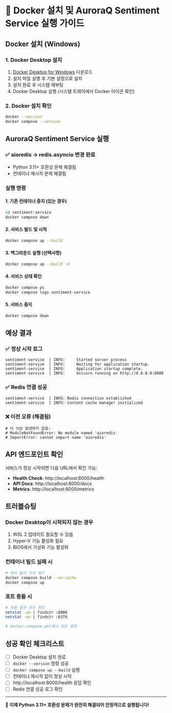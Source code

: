 # 🐳 Docker 설치 및 AuroraQ Sentiment Service 실행 가이드

## Docker 설치 (Windows)

### 1. Docker Desktop 설치
1. [Docker Desktop for Windows](https://www.docker.com/products/docker-desktop/) 다운로드
2. 설치 파일 실행 후 기본 설정으로 설치
3. 설치 완료 후 시스템 재부팅
4. Docker Desktop 실행 (시스템 트레이에서 Docker 아이콘 확인)

### 2. Docker 설치 확인
```bash
docker --version
docker compose --version
```

## AuroraQ Sentiment Service 실행

### ✅ aioredis → redis.asyncio 변경 완료
- Python 3.11+ 호환성 문제 해결됨
- 컨테이너 재시작 문제 해결됨

### 실행 명령

#### 1. 기존 컨테이너 중지 (있는 경우)
```bash
cd sentiment-service
docker compose down
```

#### 2. 서비스 빌드 및 시작
```bash
docker compose up --build
```

#### 3. 백그라운드 실행 (선택사항)
```bash
docker compose up --build -d
```

#### 4. 서비스 상태 확인
```bash
docker compose ps
docker compose logs sentiment-service
```

#### 5. 서비스 중지
```bash
docker compose down
```

## 예상 결과

### ✅ 정상 시작 로그
```
sentiment-service  | INFO:     Started server process
sentiment-service  | INFO:     Waiting for application startup.
sentiment-service  | INFO:     Application startup complete.
sentiment-service  | INFO:     Uvicorn running on http://0.0.0.0:8000
```

### ✅ Redis 연결 성공
```
sentiment-service  | INFO: Redis connection established
sentiment-service  | INFO: Content cache manager initialized
```

### ❌ 이전 오류 (해결됨)
```
# 더 이상 발생하지 않음:
# ModuleNotFoundError: No module named 'aioredis'
# ImportError: cannot import name 'aioredis'
```

## API 엔드포인트 확인

서비스가 정상 시작되면 다음 URL에서 확인 가능:

- **Health Check**: http://localhost:8000/health
- **API Docs**: http://localhost:8000/docs
- **Metrics**: http://localhost:8000/metrics

## 트러블슈팅

### Docker Desktop이 시작되지 않는 경우
1. WSL 2 업데이트 필요할 수 있음
2. Hyper-V 기능 활성화 필요
3. BIOS에서 가상화 기능 활성화

### 컨테이너 빌드 실패 시
```bash
# 캐시 없이 다시 빌드
docker compose build --no-cache
docker compose up
```

### 포트 충돌 시
```bash
# 사용 중인 포트 확인
netstat -an | findstr :8000
netstat -an | findstr :6379

# docker-compose.yml에서 포트 변경
```

## 성공 확인 체크리스트

- [ ] Docker Desktop 설치 완료
- [ ] `docker --version` 명령 성공
- [ ] `docker compose up --build` 실행
- [ ] 컨테이너 재시작 없이 정상 시작
- [ ] http://localhost:8000/health 응답 확인
- [ ] Redis 연결 성공 로그 확인

---

🎉 **이제 Python 3.11+ 호환성 문제가 완전히 해결되어 안정적으로 실행됩니다!**